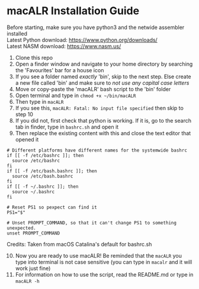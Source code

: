 # macALR Installation Guide

Before starting, make sure you have python3 and the netwide assembler installed  
Latest Python download: <https://www.python.org/downloads/>  
Latest NASM download: <https://www.nasm.us/>

1. Clone this repo
2. Open a finder window and navigate to your home directory by searching the 'Favourites' bar for a house icon
3. If you see a folder named _exactly_ 'bin', skip to the next step. Else create a new file called 'bin' and make sure to _not use any capital case letters_
4. Move or copy-paste the 'macALR' bash script to the 'bin' folder
5. Open terminal and type in `chmod +x ~/bin/macALR`
6. Then type in `macALR`
7. If you see this, `macALR: Fatal: No input file specified` then skip to step 10
8. If you did not, first check that python is working. If it is, go to the search tab in finder, type in `bashrc.sh` and open it
9. Then replace the existing content with this and close the text editor that opened it

```
# Different platforms have different names for the systemwide bashrc
if [[ -f /etc/bashrc ]]; then
  source /etc/bashrc
fi
if [[ -f /etc/bash.bashrc ]]; then
  source /etc/bash.bashrc
fi
if [[ -f ~/.bashrc ]]; then
  source ~/.bashrc
fi

# Reset PS1 so pexpect can find it
PS1="$"

# Unset PROMPT_COMMAND, so that it can't change PS1 to something unexpected.
unset PROMPT_COMMAND
```

Credits: Taken from macOS Catalina's default for bashrc.sh

10. Now you are ready to use macALR! Be reminded that the `macALR` you type into terminal is not case sensitive (you can type in `macalr` and it will work just fine)
11. For information on how to use the script, read the README.md or type in `macALR -h`
